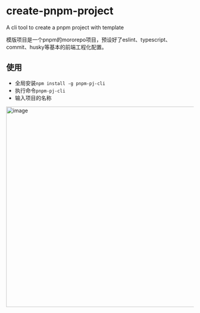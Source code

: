 # create-pnpm-project
A cli tool to create a pnpm project with template

模版项目是一个pnpm的mororepo项目，预设好了eslint、typescript、commit、husky等基本的前端工程化配置。

## 使用
+ 全局安装`npm install -g pnpm-pj-cli`
+ 执行命令`pnpm-pj-cli`
+ 输入项目的名称
<img width="540" alt="image" src="https://user-images.githubusercontent.com/62714981/223101479-62dcc72e-2b7e-4be9-bd22-be3f32cf92f2.png">
